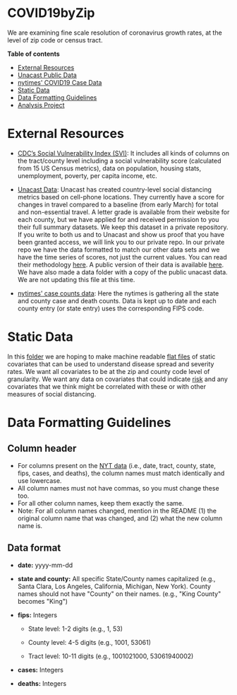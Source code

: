 # COVID19byZip

We are examining fine scale resolution of coronavirus growth rates, at the level of zip code or census tract.


**Table of contents**

* [External Resources](#external-resources)
* [Unacast Public Data](./UnacastData/README_Unacast.md)
* [nytimes' COVID19 Case Data](./README_COVID19CaseData.md)
* [Static Data](#static-data)
* [Data Formatting Guidelines](#data-formatting-guidelines)
* [Analysis Project](./AnalysisProject/README_AnalysisProjects.md)


# External Resources

* [CDC’s Social Vulnerability Index (SVI)](https://nation.maps.arcgis.com/home/item.html?id=425652f366d34c8ca33e6b014a304054): It includes all kinds of columns on the tract/county level including a social vulnerability score (calculated from 15 US Census metrics), data on population, housing stats, unemployment, poverty, per capita income, etc.


* [Unacast Data](https://www.unacast.com/post/the-unacast-social-distancing-scoreboard): Unacast has created country-level social distancing metrics based on cell-phone locations. They currently have a score for changes in travel compared to a baseline (from early March) for total and non-essential travel. A letter grade is available from their website for each county, but we have applied for and received permission to you their full summary datasets. We keep this dataset in a private repository. If you write to both us and to Unacast and show us proof that you have been granted access, we will link you to our private repo. In our private repo we have the data formatted to match our other data sets and we have the time series of scores, not just the current values. You can read their methodology [here](https://www.unacast.com/post/the-unacast-social-distancing-scoreboard). A public version of their data is available [here](https://coronavirus-resources.esri.com/datasets/unacast-social-distancing-latest-available/data?geometry=122.446%2C29.346%2C-7.632%2C67.392). We have also made a data folder with a copy of the public unacast data. We are not updating this file at this time.

* [nytimes' case counts data](https://github.com/nytimes/covid-19-data): Here the nytimes is gathering all the state and county case and death counts. Data is kept up to date and each county entry (or state entry) uses the corresponding FIPS code.

# Static Data

In this [folder](./StaticData) we are hoping to make machine readable [flat files](./StaticData/README_StaticData.md) of static covariates that can be used to understand disease spread and severity rates. We want all covariates to be at the zip and county code level of granularity.  We want any data on covariates that could indicate [risk](https://www.cdc.gov/coronavirus/2019-ncov/need-extra-precautions/people-at-higher-risk.html) and any covariates that we think might be correlated with these or with other measures of social distancing.

# Data Formatting Guidelines


## Column header

* For columns present on the [NYT data](https://github.com/nytimes/covid-19-data) (i.e.,  date, tract, county, state, fips, cases, and deaths), the column names must match identically and use lowercase.
* All column names must not have commas, so you must change these too.
* For all other column names, keep them exactly the same.
* Note: For all column names changed, mention in the README (1) the original column name that was changed, and (2) what the new column name is.


## Data format

* **date:** yyyy-mm-dd

* **state and county:** All specific State/County names capitalized (e.g., Santa Clara, Los Angeles, California, Michigan, New York). County names should not have &quot;County&quot; on their names. (e.g., &quot;King County&quot; becomes &quot;King&quot;)

* **fips:** Integers

  * State level: 1-2 digits (e.g., 1, 53)

  * County level: 4-5 digits (e.g., 1001, 53061)

  * Tract level: 10-11 digits (e.g., 1001021000, 53061940002)


* **cases:** Integers

* **deaths:** Integers
